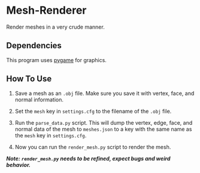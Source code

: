 # Mesh-Renderer

Render meshes in a very crude manner.

## Dependencies
This program uses [pygame](https://pypi.org/project/pygame/) for graphics.

## How To Use

1. Save a mesh as an `.obj` file. Make sure you save it with vertex, face, and normal information.

2. Set the `mesh` key in `settings.cfg` to the filename of the `.obj` file.

3. Run the `parse_data.py` script. This will dump the vertex, edge, face, and normal data of the mesh to `meshes.json` to a key with the same name as the `mesh` key in `settings.cfg`.

4. Now you can run the `render_mesh.py` script to render the mesh.

***Note: `render_mesh.py` needs to be refined, expect bugs and weird behavior.***